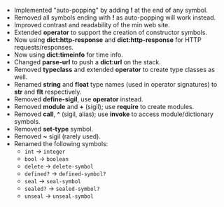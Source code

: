 * Implemented "auto-popping" by adding **!** at the end of any symbol.
* Removed all symbols ending with **!** as auto-popping will work instead.
* Improved contrast and readability of the min web site.
* Extended **operator** to support the creation of constructor symbols.
* Now using **dict:http-response** and **dict:http-response** for HTTP requests/responses.
* Now using **dict:timeinfo** for time info.
* Changed **parse-url** to push a **dict:url** on the stack.
* Removed **typeclass** and extended **operator** to create type classes as well.
* Renamed **string** and **float** type names (used in operator signatures) to **str** and **flt** respectively.
* Removed **define-sigil**, use **operator** instead.
* Removed **module** and **+** (sigil); use **require** to create modules.
* Removed **call**, **^** (sigil, alias); use **invoke** to access module/dictionary symbols.
* Removed **set-type** symbol.
* Removed **~** sigil (rarely used).
* Renamed the following symbols:
  * `int` -> `integer`
  * `bool` -> `boolean`
  * `delete` -> `delete-symbol`
  * `defined?` -> `defined-symbol?`
  * `seal` -> `seal-symbol`
  * `sealed?` -> `sealed-symbol?`
  * `unseal` -> `unseal-symbol`
